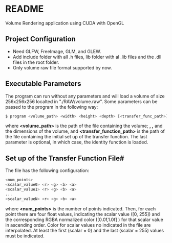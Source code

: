 # README #

Volume Rendering application using CUDA with OpenGL

## Project Configuration ##
- Need GLFW, FreeImage, GLM, and GLEW. 
- Add include folder with all .h files, lib folder with al .lib files and the .dll files in the root folder.
- Only volume raw file format supported by now.


## Executable Parameters #
The program can run without any parameters and will load a volume of size 256x256x256 localted in "./RAW/volume.raw". Some parameters can be passed to the program in the following way: 

```sh
$ program <volume_path> <width> <height> <depth> [<transfer_func_path>]
```

where **<volume_path>** is the path of the file containing the volume; **<width>, <height>,** and **<depth>** the dimensions of the volume, and **<transfer_function_path>** is the path of the file containing the initial set up of the transfer function. The last parameter is optional, in which case, the identity function is loaded.

## Set up of the Transfer Function File#

The file has the following configuration:

```sh
<num_points>
<scalar_value0> <r> <g> <b> <a>
<scalar_value1> <r> <g> <b> <a>
...
<scalar_valueN> <r> <g> <b> <a>
```

where  **<num_points>** is the number of points indicated. Then, for each point there are four float values, indicating the scalar value ([0, 255]) and the corresponding RGBA normalized color ([0.0f,1.0f] ) for that scalar value in ascending order. Color for scalar values no indicated in the file are interpolated. At least the first (scalar = 0) and the last (scalar = 255) values must be indicated.

